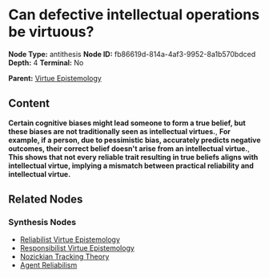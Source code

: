 # Can defective intellectual operations be virtuous?

**Node Type:** antithesis
**Node ID:** fb86619d-814a-4af3-9952-8a1b570bdced
**Depth:** 4
**Terminal:** No

**Parent:** [Virtue Epistemology](virtue-epistemology-synthesis-2714e6c9-01d9-4194-9647-40672e540c87.md)

## Content

**Certain cognitive biases might lead someone to form a true belief, but these biases are not traditionally seen as intellectual virtues.**, **For example, if a person, due to pessimistic bias, accurately predicts negative outcomes, their correct belief doesn't arise from an intellectual virtue.**, **This shows that not every reliable trait resulting in true beliefs aligns with intellectual virtue, implying a mismatch between practical reliability and intellectual virtue.**

## Related Nodes

### Synthesis Nodes

- [Reliabilist Virtue Epistemology](reliabilist-virtue-epistemology-synthesis-78fb6dc0-3f0b-4c17-996b-b29e95833619.md)
- [Responsibilist Virtue Epistemology](responsibilist-virtue-epistemology-synthesis-4c30a063-fe0d-43d0-b4ab-f6106fc199bf.md)
- [Nozickian Tracking Theory](nozickian-tracking-theory-synthesis-ab275ee3-f787-4495-b124-fd2d6dc1a3e4.md)
- [Agent Reliabilism](agent-reliabilism-synthesis-89d45c8a-b965-447d-9fc7-3853fe2b0806.md)
